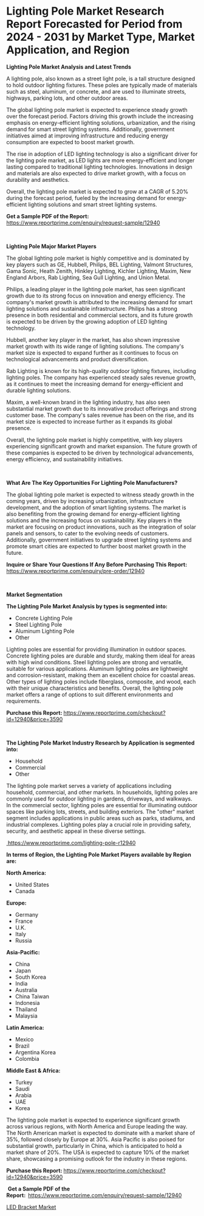 <p><h1>Lighting Pole Market Research Report Forecasted for Period from 2024 -  2031 by Market Type, Market Application, and Region</h1></p><p><strong>Lighting Pole Market Analysis and Latest Trends</strong></p>
<p><p>A lighting pole, also known as a street light pole, is a tall structure designed to hold outdoor lighting fixtures. These poles are typically made of materials such as steel, aluminum, or concrete, and are used to illuminate streets, highways, parking lots, and other outdoor areas.</p><p>The global lighting pole market is expected to experience steady growth over the forecast period. Factors driving this growth include the increasing emphasis on energy-efficient lighting solutions, urbanization, and the rising demand for smart street lighting systems. Additionally, government initiatives aimed at improving infrastructure and reducing energy consumption are expected to boost market growth.</p><p>The rise in adoption of LED lighting technology is also a significant driver for the lighting pole market, as LED lights are more energy-efficient and longer lasting compared to traditional lighting technologies. Innovations in design and materials are also expected to drive market growth, with a focus on durability and aesthetics.</p><p>Overall, the lighting pole market is expected to grow at a CAGR of 5.20% during the forecast period, fueled by the increasing demand for energy-efficient lighting solutions and smart street lighting systems.</p></p>
<p><strong>Get a Sample PDF of the Report:&nbsp;</strong> <a href="https://www.reportprime.com/enquiry/request-sample/12940">https://www.reportprime.com/enquiry/request-sample/12940</a></p>
<p>&nbsp;</p>
<p><strong>Lighting Pole Major Market Players</strong></p>
<p><p>The global lighting pole market is highly competitive and is dominated by key players such as GE, Hubbell, Philips, BEL Lighting, Valmont Structures, Gama Sonic, Heath Zenith, Hinkley Lighting, Kichler Lighting, Maxim, New England Arbors, Rab Lighting, Sea Gull Lighting, and Union Metal.</p><p>Philips, a leading player in the lighting pole market, has seen significant growth due to its strong focus on innovation and energy efficiency. The company's market growth is attributed to the increasing demand for smart lighting solutions and sustainable infrastructure. Philips has a strong presence in both residential and commercial sectors, and its future growth is expected to be driven by the growing adoption of LED lighting technology.</p><p>Hubbell, another key player in the market, has also shown impressive market growth with its wide range of lighting solutions. The company's market size is expected to expand further as it continues to focus on technological advancements and product diversification.</p><p>Rab Lighting is known for its high-quality outdoor lighting fixtures, including lighting poles. The company has experienced steady sales revenue growth, as it continues to meet the increasing demand for energy-efficient and durable lighting solutions.</p><p>Maxim, a well-known brand in the lighting industry, has also seen substantial market growth due to its innovative product offerings and strong customer base. The company's sales revenue has been on the rise, and its market size is expected to increase further as it expands its global presence.</p><p>Overall, the lighting pole market is highly competitive, with key players experiencing significant growth and market expansion. The future growth of these companies is expected to be driven by technological advancements, energy efficiency, and sustainability initiatives.</p></p>
<p>&nbsp;</p>
<p><strong>What Are The Key Opportunities For Lighting Pole Manufacturers?</strong></p>
<p><p>The global lighting pole market is expected to witness steady growth in the coming years, driven by increasing urbanization, infrastructure development, and the adoption of smart lighting systems. The market is also benefiting from the growing demand for energy-efficient lighting solutions and the increasing focus on sustainability. Key players in the market are focusing on product innovations, such as the integration of solar panels and sensors, to cater to the evolving needs of customers. Additionally, government initiatives to upgrade street lighting systems and promote smart cities are expected to further boost market growth in the future.</p></p>
<p><strong>Inquire or Share Your Questions If Any Before Purchasing This Report:</strong> <a href="https://www.reportprime.com/enquiry/pre-order/12940">https://www.reportprime.com/enquiry/pre-order/12940</a></p>
<p>&nbsp;</p>
<p><strong>Market Segmentation</strong></p>
<p><strong>The Lighting Pole Market Analysis by types is segmented into:</strong></p>
<p><ul><li>Concrete Lighting Pole</li><li>Steel Lighting Pole</li><li>Aluminum Lighting Pole</li><li>Other</li></ul></p>
<p><p>Lighting poles are essential for providing illumination in outdoor spaces. Concrete lighting poles are durable and sturdy, making them ideal for areas with high wind conditions. Steel lighting poles are strong and versatile, suitable for various applications. Aluminum lighting poles are lightweight and corrosion-resistant, making them an excellent choice for coastal areas. Other types of lighting poles include fiberglass, composite, and wood, each with their unique characteristics and benefits. Overall, the lighting pole market offers a range of options to suit different environments and requirements.</p></p>
<p><strong>Purchase this Report:&nbsp;</strong><a href="https://www.reportprime.com/checkout?id=12940&price=3590">https://www.reportprime.com/checkout?id=12940&price=3590</a></p>
<p>&nbsp;</p>
<p><strong>The Lighting Pole Market Industry Research by Application is segmented into:</strong></p>
<p><ul><li>Household</li><li>Commercial</li><li>Other</li></ul></p>
<p><p>The lighting pole market serves a variety of applications including household, commercial, and other markets. In households, lighting poles are commonly used for outdoor lighting in gardens, driveways, and walkways. In the commercial sector, lighting poles are essential for illuminating outdoor spaces like parking lots, streets, and building exteriors. The "other" market segment includes applications in public areas such as parks, stadiums, and industrial complexes. Lighting poles play a crucial role in providing safety, security, and aesthetic appeal in these diverse settings.</p></p>
<p><a href="https://www.reportprime.com/lighting-pole-r12940">&nbsp;https://www.reportprime.com/lighting-pole-r12940</a></p>
<p><strong>In terms of Region, the Lighting Pole Market Players available by Region are:</strong></p>
<p>
    <p> <strong> North America: </strong>
        <ul>
            <li>United States</li>
            <li>Canada</li>
        </ul>
        </p> 
    <p> <strong> Europe: </strong>
        <ul>
            <li>Germany</li>
            <li>France</li>
            <li>U.K.</li>
            <li>Italy</li>
            <li>Russia</li>
        </ul>
        </p> 
    <p> <strong> Asia-Pacific: </strong>
        <ul>
            <li>China</li>
            <li>Japan</li>
            <li>South Korea</li>
            <li>India</li>
            <li>Australia</li>
            <li>China Taiwan</li>
            <li>Indonesia</li>
            <li>Thailand</li>
            <li>Malaysia</li>
        </ul>
        </p> 
    <p> <strong> Latin America: </strong>
        <ul>
            <li>Mexico</li>
            <li>Brazil</li>
            <li>Argentina Korea</li>
            <li>Colombia</li>
        </ul>
        </p> 
    <p> <strong> Middle East & Africa: </strong>
        <ul>
            <li>Turkey</li>
            <li>Saudi</li>
            <li>Arabia</li>
            <li>UAE</li>
            <li>Korea</li>
        </ul>
    </p>
    </p>
<p><p>The lighting pole market is expected to experience significant growth across various regions, with North America and Europe leading the way. The North American market is expected to dominate with a market share of 35%, followed closely by Europe at 30%. Asia Pacific is also poised for substantial growth, particularly in China, which is anticipated to hold a market share of 20%. The USA is expected to capture 10% of the market share, showcasing a promising outlook for the industry in these regions.</p></p>
<p><strong>Purchase this Report: </strong><a href="https://www.reportprime.com/checkout?id=12940&price=3590">https://www.reportprime.com/checkout?id=12940&price=3590</a></p>
<p>&nbsp;<strong>Get a Sample PDF of the Report:&nbsp;&nbsp;</strong><a href="https://www.reportprime.com/enquiry/request-sample/12940">https://www.reportprime.com/enquiry/request-sample/12940</a></p>
<p><strong></strong></p>
<p><p><a href="https://github.com/msLonKoss78/Market-Research-Report-List-1/blob/main/led-bracket-market.md">LED Bracket Market</a></p></p>